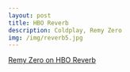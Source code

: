 ```yaml
---
layout: post
title: HBO Reverb
description: Coldplay, Remy Zero
img: /img/reverb5.jpg
---
```

[Remy Zero on HBO Reverb](https://www.youtube.com/watch?v=QEFmL-mS_zk)